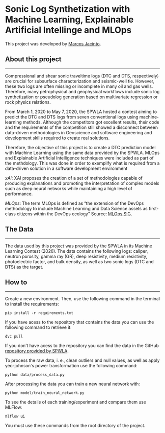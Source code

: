 # Sonic Log Synthetization with Machine Learning, Explainable Artificial Intellinge and MLOps

This project was developed by [Marcos Jacinto](https://www.linkedin.com/in/marcos-jacinto/).

## About this project
__________

Compressional and shear sonic traveltime logs (DTC and DTS, respectively) are crucial for subsurface characterization and seismic-well tie. However, these two logs are often missing or incomplete in many oil and gas wells. Therefore, many petrophysical and geophysical workflows include sonic log synthetization or pseudolog generation based on multivariate regression or rock physics relations.

From March 1, 2020 to May 7, 2020, the SPWLA hosted a contest aiming to predict the DTC and DTS logs from seven conventional logs using machine-learning methods.
Although the competitors got excellent results, their code and the requirements of the competition still showed a disconnect between data-driven methodologies in Geoscience and software engineering and development skills required to create real solutions.

Therefore, the objective of this project is to create a DTC prediction model with Machine Learning using the same data provided by the SPWLA. MLOps and Explainable Artificial Intelligence techniques were included as part of the methdology. This was done in order to exemplify what is required from a data-driven solution in a software development environment 


*xAI*: XAI proposes the creation of a set of methodologies capable of producing explanations and promoting the interpretation of complex models such as deep neural networks while maintaining a high level of performance.

*MLOps*: The term MLOps is defined as “the extension of the DevOps methodology to include Machine Learning and Data Science assets as first-class citizens within the DevOps ecology” Source: [MLOps SIG](https://github.com/cdfoundation/sig-mlops/blob/master/roadmap/2020/MLOpsRoadmap2020.md).


## The Data
__________
The data used by this project was provided by the SPWLA in its Machine Learning Contest (2020). The data contains the following logs: caliper, neutron porosity, gamma ray (GR), deep resistivity, medium resistivity, photoelectric factor, and bulk density, as well as two sonic logs (DTC and DTS) as the target. 


## How to
___________

Create a new environment. Then, use the following command in the terminal to install the requirements:

`pip install -r requirements.txt`

If you have acess to the repository that contains the data you can use the following command to retrieve it:

`dvc pull`

If you don't have acess to the repository you can find the data in the GitHub [repository provided by SPWLA](https://github.com/pddasig/Machine-Learning-Competition-2020).

To process the raw data, i. e., clean outliers and null values, as well as apply yeo-johnson's power transformation use the following command:

`python data/process_data.py`

After processing the data you can train a new neural network with:

`python model/train_neural_network.py`

To see the details of each training/experiment and compare them use MLFlow:

`mlflow ui`

You must use these commands from the root directory of the project.
